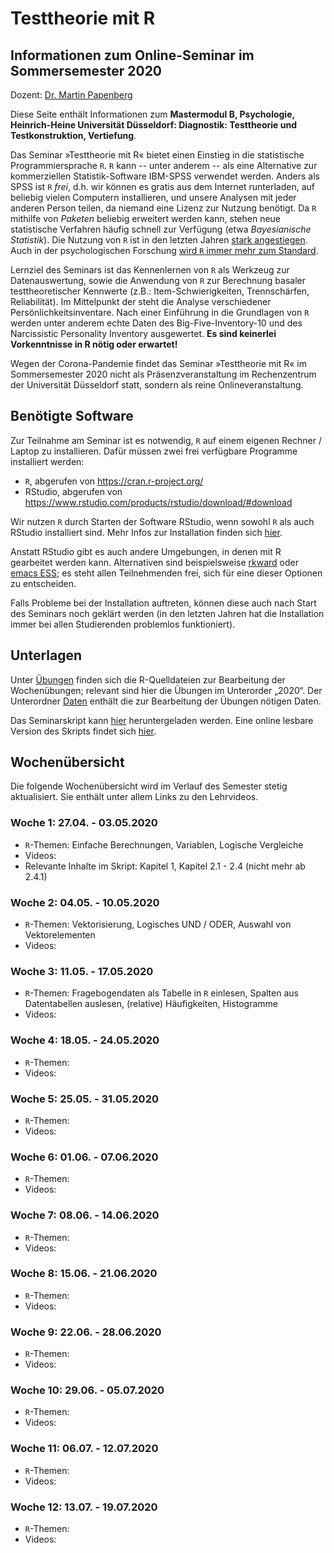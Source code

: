 # Testtheorie mit R

## Informationen zum Online-Seminar im Sommersemester 2020

Dozent: [Dr. Martin Papenberg](https://m-py.github.io/about/)

Diese Seite enthält Informationen zum **Mastermodul B, Psychologie, 
Heinrich-Heine Universität Düsseldorf: Diagnostik: Testtheorie und 
Testkonstruktion, Vertiefung**.

Das Seminar »Testtheorie mit R« bietet einen Einstieg in die 
statistische Programmiersprache `R`. `R` kann -- unter anderem -- als 
eine Alternative zur kommerziellen Statistik-Software IBM-SPSS verwendet 
werden. Anders als SPSS ist `R` *frei*, d.h. wir können es gratis aus 
dem Internet runterladen, auf beliebig vielen Computern installieren, 
und unsere Analysen mit jeder anderen Person teilen, da niemand eine 
Lizenz zur Nutzung benötigt. Da `R` mithilfe von *Paketen* beliebig 
erweitert werden kann, stehen neue statistische Verfahren häufig schnell 
zur Verfügung (etwa *Bayesianische Statistik*). Die Nutzung von `R` ist 
in den letzten Jahren [stark
angestiegen](https://stackoverflow.blog/2017/10/10/impressive-growth-r/).
Auch in der psychologischen Forschung [wird `R` immer mehr zum
Standard](https://www.psychologicalscience.org/observer/why-you-should-become-a-user-a-brief-introduction-to-r).

Lernziel des Seminars ist das Kennenlernen von `R` als Werkzeug zur 
Datenauswertung, sowie die Anwendung von `R` zur Berechnung basaler 
testtheoretischer Kennwerte (z.B.: Item-Schwierigkeiten, Trennschärfen, 
Reliabilität). Im Mittelpunkt der steht die Analyse verschiedener 
Persönlichkeitsinventare. Nach einer Einführung in die Grundlagen von 
`R` werden unter anderem echte Daten des Big-Five-Inventory-10 und des 
Narcissistic Personality Inventory ausgewertet. **Es sind keinerlei 
Vorkenntnisse in R nötig oder erwartet!**

Wegen der Corona-Pandemie findet das Seminar »Testtheorie mit R« im 
Sommersemester 2020 nicht als Präsenzveranstaltung im Rechenzentrum der 
Universität Düsseldorf statt, sondern als reine Onlineveranstaltung.

## Benötigte Software

Zur Teilnahme am Seminar ist es notwendig, `R` auf einem eigenen Rechner 
/ Laptop zu installieren. Dafür müssen zwei frei verfügbare Programme 
installiert werden:

- `R`, abgerufen von https://cran.r-project.org/
- RStudio, abgerufen von https://www.rstudio.com/products/rstudio/download/#download

Wir nutzen `R` durch Starten der Software RStudio, wenn sowohl `R` als 
auch RStudio installiert sind. Mehr Infos zur Installation finden sich 
[hier](https://m-py.github.io/TesttheorieR/einstieg.html#erste-schritte-mit-r). 

Anstatt RStudio gibt es auch andere Umgebungen, in denen mit R gearbeitet werden 
kann. Alternativen sind beispielsweise [rkward](https://rkward.kde.org/) oder 
[emacs ESS](https://ess.r-project.org/); es steht allen Teilnehmenden frei, sich 
für eine dieser Optionen zu entscheiden.

Falls Probleme bei der Installation auftreten, können diese auch nach 
Start des Seminars noch geklärt werden (in den letzten Jahren hat die 
Installation immer bei allen Studierenden problemlos funktioniert).

## Unterlagen

Unter [Übungen](https://github.com/m-Py/Testtheorie-R/tree/master/Uebungen) 
finden sich die R-Quelldateien zur Bearbeitung der Wochenübungen; relevant sind 
hier die Übungen im Unterorder „2020“. Der Unterordner 
[Daten](https://github.com/m-Py/Testtheorie-R/tree/master/Uebungen/Daten) 
enthält die zur Bearbeitung der Übungen nötigen Daten. 

Das Seminarskript kann [hier](https://osf.io/nghyv/) heruntergeladen werden.
Eine online lesbare Version des Skripts findet sich 
[hier](https://m-py.github.io/TesttheorieR/).

## Wochenübersicht

Die folgende Wochenübersicht wird im Verlauf des Semester stetig 
aktualisiert. Sie enthält unter allem Links zu den Lehrvideos.

### Woche 1: 27.04. - 03.05.2020

- `R`-Themen: Einfache Berechnungen, Variablen, Logische Vergleiche
- Videos: 
- Relevante Inhalte im Skript: Kapitel 1, Kapitel 2.1 - 2.4 (nicht mehr ab 2.4.1)

### Woche 2: 04.05. - 10.05.2020

- `R`-Themen: Vektorisierung, Logisches UND / ODER, Auswahl von Vektorelementen
- Videos: 

### Woche 3: 11.05. - 17.05.2020

- `R`-Themen: Fragebogendaten als Tabelle in `R` einlesen, Spalten aus 
Datentabellen auslesen, (relative) Häufigkeiten, Histogramme
- Videos:

### Woche 4: 18.05. - 24.05.2020

- `R`-Themen: 
- Videos:

### Woche 5: 25.05. - 31.05.2020

- `R`-Themen: 
- Videos:

### Woche 6: 01.06. - 07.06.2020

- `R`-Themen: 
- Videos:

### Woche 7: 08.06. - 14.06.2020

- `R`-Themen: 
- Videos:

### Woche 8: 15.06. - 21.06.2020

- `R`-Themen: 
- Videos:

### Woche 9: 22.06. - 28.06.2020

- `R`-Themen: 
- Videos:

### Woche 10: 29.06. - 05.07.2020

- `R`-Themen: 
- Videos:

### Woche 11: 06.07. - 12.07.2020

- `R`-Themen: 
- Videos:

### Woche 12: 13.07. - 19.07.2020

- `R`-Themen: 
- Videos:
